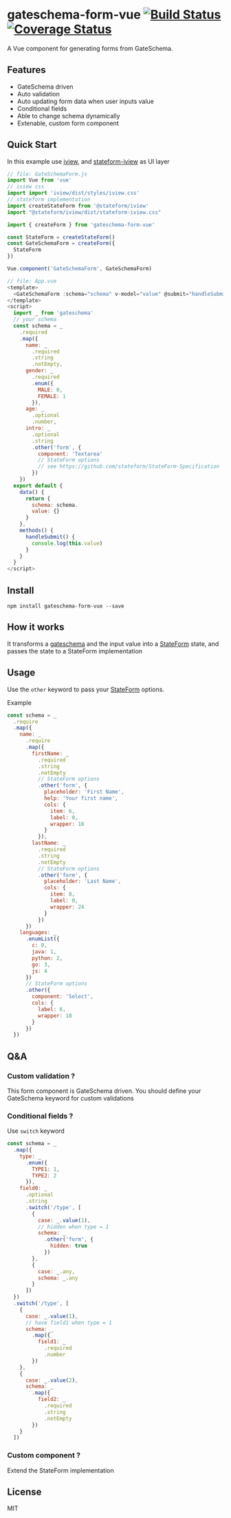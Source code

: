 # gateschema-form-vue  [![Build Status](https://travis-ci.org/GateSchema/gateschema-form-vue.svg?branch=master)](https://travis-ci.org/GateSchema/gateschema-form-vue)  [![Coverage Status](https://coveralls.io/repos/github/GateSchema/gateschema-form-vue/badge.svg)](https://coveralls.io/github/GateSchema/gateschema-form-vue)
A Vue component for generating forms from GateSchema.

## Features  
* GateSchema driven  
* Auto validation  
* Auto updating form data when user inputs value     
* Conditional fields  
* Able to change schema dynamically  
* Extenable, custom form component  


## Quick Start  
In this example use [iview](https://github.com/iview/iview), and [stateform-iview](https://github.com/stateform/stateform-iview) as UI layer
```js  
// file: GateSchemaForm.js
import Vue from 'vue'
// iview css
import import 'iview/dist/styles/iview.css'
// stateform implementation
import createStateForm from '@stateform/iview'
import "@stateform/iview/dist/stateform-iview.css"

import { createForm } from 'gateschema-form-vue'

const StateForm = createStateForm()
const GateSchemaForm = createForm({
  StateForm
})

Vue.component('GateSchemaForm', GateSchemaForm)
```

```js
// file: App.vue
<template>
  <GateSchemaForm :schema="schema" v-model="value" @submit="handleSubmit" />
</template>
<script>
  import _ from 'gateschema'
  // your schema
  const schema = _
    .required
    .map({
      name: _
        .required
        .string
        .notEmpty,
      gender: _
        .required
        .enum({
          MALE: 0,
          FEMALE: 1
        }),
      age: _
        .optional
        .number,
      intro: _
        .optional
        .string
        .other('form', {
          component: 'Textarea'
          // StateForm options
          // see https://github.com/stateform/StateForm-Specification
        })
    })
  export default {
    data() {
      return {
        schema: schema.
        value: {}
      }
    },
    methods() {
      handleSubmit() {
        console.log(this.value)
      }
    }
  }
</script>
```

## Install  
```
npm install gateschema-form-vue --save  
```  

## How it works
It transforms a [gateschema](https://github.com/GateSchema/gateschema-js) and the input value into a [StateForm](https://github.com/stateform/StateForm-Specification) state, and passes the state to a StateForm implementation 

## Usage  

Use the `other` keyword to pass your [StateForm](https://github.com/stateform/StateForm-Specification) options.  

Example  
```js  
const schema = _
  .require
  .map({
    name: _
      .require
      .map({
        firstName: _
          .required
          .string
          .notEmpty
          // StateForm options
          .other('form', {
            placeholder: 'First Name',
            help: 'Your first name',
            cols: {
              item: 6,
              label: 0,
              wrapper: 18
            }
          }),
        lastName: _
          .required
          .string
          .notEmpty
          // StateForm options
          .other('form', {
            placeholder: 'Last Name',
            cols: {
              item: 8,
              label: 0,
              wrapper: 24
            }
          })
      })
    languages: _
      .enumList({
        c: 0,
        java: 1,
        python: 2,
        go: 3,
        js: 4
      })
      // StateForm options
      .other({
        component: 'Select', 
        cols: {
          label: 6,
          wrapper: 18
        }
      })
  })

```

## Q&A  
### Custom validation ?  
This form component is GateSchema driven. You should define your GateSchema keyword for custom validations  
### Conditional fields ?  
Use `switch` keyword  
```js  
const schema = _
  .map({
    type: _
      .enum({
        TYPE1: 1,
        TYPE2: 2
      }),
    field0: _
      .optional
      .string
      .switch('/type', [
        {
          case: _.value(1),
          // hidden when type = 1
          schema: _
            .other('form', {
              hidden: true
            })
        },
        {
          case: _.any,
          schema: _.any
        }
      ])
  })
  .switch('/type', [
    {
      case: _.value(1),
      // have field1 when type = 1
      schema: _
        .map({
          field1: _
            .required
            .number
        })
    },
    {
      case: _.value(2),
      schema: _
        .map({
          field2: _
            .required
            .string
            .notEmpty
        })
    }
  ])
```

### Custom component ?  
Extend the StateForm implementation  

## License  
MIT